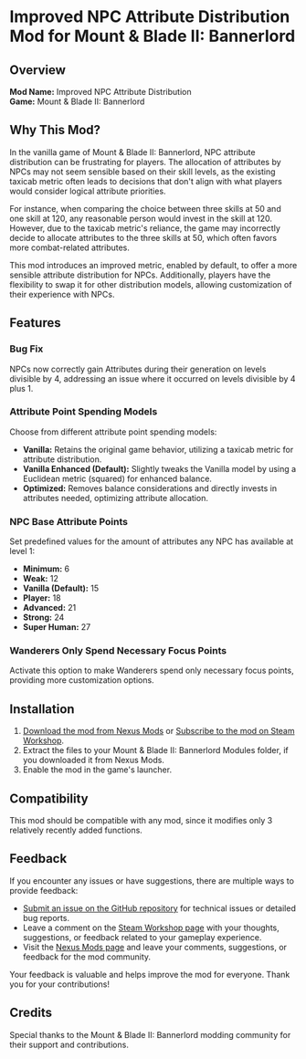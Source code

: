 # Improved NPC Attribute Distribution Mod for Mount & Blade II: Bannerlord

## Overview
**Mod Name:** Improved NPC Attribute Distribution  
**Game:** Mount & Blade II: Bannerlord

## Why This Mod?
In the vanilla game of Mount & Blade II: Bannerlord, NPC attribute distribution can be frustrating for players. The allocation of attributes by NPCs may not seem sensible based on their skill levels, as the existing taxicab metric often leads to decisions that don't align with what players would consider logical attribute priorities.

For instance, when comparing the choice between three skills at 50 and one skill at 120, any reasonable person would invest in the skill at 120. However, due to the taxicab metric's reliance, the game may incorrectly decide to allocate attributes to the three skills at 50, which often favors more combat-related attributes.

This mod introduces an improved metric, enabled by default, to offer a more sensible attribute distribution for NPCs. Additionally, players have the flexibility to swap it for other distribution models, allowing customization of their experience with NPCs.

## Features

### Bug Fix
NPCs now correctly gain Attributes during their generation on levels divisible by 4, addressing an issue where it occurred on levels divisible by 4 plus 1.

### Attribute Point Spending Models
Choose from different attribute point spending models:

* **Vanilla:** Retains the original game behavior, utilizing a taxicab metric for attribute distribution.
* **Vanilla Enhanced (Default):** Slightly tweaks the Vanilla model by using a Euclidean metric (squared) for enhanced balance.
* **Optimized:** Removes balance considerations and directly invests in attributes needed, optimizing attribute allocation.

### NPC Base Attribute Points
Set predefined values for the amount of attributes any NPC has available at level 1:

* **Minimum:** 6
* **Weak:** 12
* **Vanilla (Default):** 15
* **Player:** 18
* **Advanced:** 21
* **Strong:** 24
* **Super Human:** 27

### Wanderers Only Spend Necessary Focus Points
Activate this option to make Wanderers spend only necessary focus points, providing more customization options.

## Installation
1. [Download the mod from Nexus Mods](https://www.nexusmods.com/mountandblade2bannerlord/mods/6540/) or [Subscribe to the mod on Steam Workshop](https://steamcommunity.com/sharedfiles/filedetails/?id=3162455282).
2. Extract the files to your Mount & Blade II: Bannerlord Modules folder, if you downloaded it from Nexus Mods.
3. Enable the mod in the game's launcher.

## Compatibility
This mod should be compatible with any mod, since it modifies only 3 relatively recently added functions.

## Feedback
If you encounter any issues or have suggestions, there are multiple ways to provide feedback:

* [Submit an issue on the GitHub repository](https://github.com/MatyeusM/Bannerlord-Improved-NPC-Attribute-Distribution) for technical issues or detailed bug reports.
* Leave a comment on the [Steam Workshop page](https://steamcommunity.com/sharedfiles/filedetails/?id=3162455282) with your thoughts, suggestions, or feedback related to your gameplay experience.
* Visit the [Nexus Mods page](https://www.nexusmods.com/mountandblade2bannerlord/mods/6540/) and leave your comments, suggestions, or feedback for the mod community.

Your feedback is valuable and helps improve the mod for everyone. Thank you for your contributions!

## Credits
Special thanks to the Mount & Blade II: Bannerlord modding community for their support and contributions.
